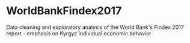 # WorldBankFindex2017
Data cleaning and exploratory analysis of the World Bank's Findex 2017 report - emphasis on Kyrgyz individual economic behavior

